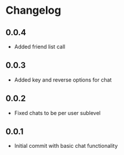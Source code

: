 # Changelog

## 0.0.4

* Added friend list call

## 0.0.3

* Added key and reverse options for chat

## 0.0.2

* Fixed chats to be per user sublevel

## 0.0.1

* Initial commit with basic chat functionality
